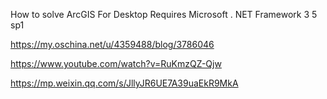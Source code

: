 How to solve ArcGIS For Desktop Requires Microsoft . NET Framework 3 5 sp1

https://my.oschina.net/u/4359488/blog/3786046

https://www.youtube.com/watch?v=RuKmzQZ-Qjw

https://mp.weixin.qq.com/s/JllyJR6UE7A39uaEkR9MkA

